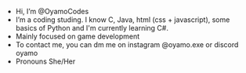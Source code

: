 -  Hi, I’m @OyamoCodes
-  I’m a coding studing. I know C, Java, html (css + javascript), some basics of Python and I'm currently learning C#.
-  Mainly focused on game development
-  To contact me, you can dm me on instagram @oyamo.exe or discord oyamo
-  Pronouns She/Her

<!---
OyamoCodes/OyamoCodes is a ✨ special ✨ repository because its `README.md` (this file) appears on your GitHub profile.
You can click the Preview link to take a look at your changes.
--->
